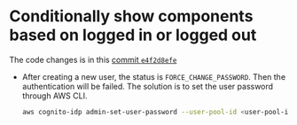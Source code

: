 # Conditionally show components based on logged in or logged out

The code changes is in this [commit `e4f2d8efe`](https://github.com/binli2020/aws-bootcamp-cruddur-2023/commit/e4f2d8efe023576bf48be473e2bd80f6c2af488c)

* After creating a new user, the status is `FORCE_CHANGE_PASSWORD`. Then the authentication will be failed. The solution is to set the user password through AWS CLI.

    ```sh
    aws cognito-idp admin-set-user-password --user-pool-id <user-pool-id> --username <user-name> --password <password> --permanent
    ```
